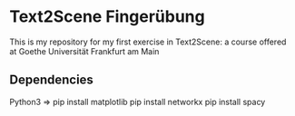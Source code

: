 # Text2Scene Fingerübung

This is my repository for my first exercise in Text2Scene: a course offered at Goethe Universität Frankfurt am Main

## Dependencies

Python3 =>
pip install matplotlib
pip install networkx
pip install spacy